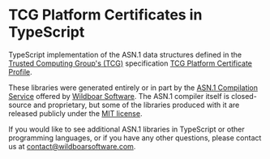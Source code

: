 # TCG Platform Certificates in TypeScript

TypeScript implementation of the ASN.1 data structures defined in the
[Trusted Computing Group's (TCG)](https://trustedcomputinggroup.org/)
specification
[TCG Platform Certificate Profile](https://trustedcomputinggroup.org/wp-content/uploads/IWG_Platform_Certificate_Profile_v1p1_r19_pub_fixed.pdf).

These libraries were generated entirely or in part by the
[ASN.1 Compilation Service](https://wildboarsoftware.com/asn1-compilation)
offered by [Wildboar Software](https://wildboarsoftware.com). The ASN.1
compiler itself is closed-source and proprietary, but some of the libraries
produced with it are released publicly under the
[MIT license](https://mit-license.org/).

If you would like to see additional ASN.1 libraries in TypeScript or other
programming languages, or if you have any other questions, please contact us at
[contact@wildboarsoftware.com](mailto:contact@wildboarsoftware.com).
